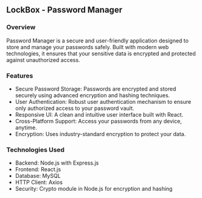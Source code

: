 ## LockBox - Password Manager

### Overview
Password Manager is a secure and user-friendly application designed to store and manage your passwords safely. Built with modern web technologies, it ensures that your sensitive data is encrypted and protected against unauthorized access.

### Features
- Secure Password Storage: Passwords are encrypted and stored securely using advanced encryption and hashing techniques.
- User Authentication: Robust user authentication mechanism to ensure only authorized access to your password vault.
- Responsive UI: A clean and intuitive user interface built with React.
- Cross-Platform Support: Access your passwords from any device, anytime.
- Encryption: Uses industry-standard encryption to protect your data.

### Technologies Used
- Backend: Node.js with Express.js
- Frontend: React.js
- Database: MySQL
- HTTP Client: Axios
- Security: Crypto module in Node.js for encryption and hashing

